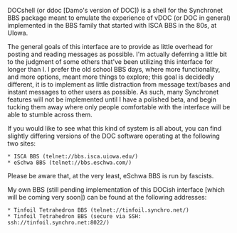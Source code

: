 DOCshell (or ddoc [Damo's version of DOC]) is a shell for the Synchronet
BBS package meant to emulate the experience of vDOC (or DOC in general)
implemented in the BBS family that started with ISCA BBS in the 80s, at
UIowa.

The general goals of this interface are to provide as little overhead
for posting and reading messages as possible.  I'm actually deferring a
little bit to the judgment of some others that've been utilizing this
interface for longer than I.  I prefer the old school BBS days, where
more functionality, and more options, meant more things to explore; this
goal is decidedly different, it is to implement as little distraction
from message text/bases and instant messages to other users as possible.
As such, many Synchronet features will not be implemented until I have a
polished beta, and begin tucking them away where only people comfortable
with the interface will be able to stumble across them.

If you would like to see what this kind of system is all about, you can
find slightly differing versions of the DOC software operating at the
following two sites:

	* ISCA BBS (telnet://bbs.isca.uiowa.edu/)
	* eSchwa BBS (telnet://bbs.eschwa.com/)

Please be aware that, at the very least, eSchwa BBS is run by fascists.

My own BBS (still pending implementation of this DOCish interface [which
will be coming very soon]) can be found at the following addresses:

	* Tinfoil Tetrahedron BBS (telnet://tinfoil.synchro.net/)
	* Tinfoil Tetrahedron BBS (secure via SSH: ssh://tinfoil.synchro.net:8022/)

